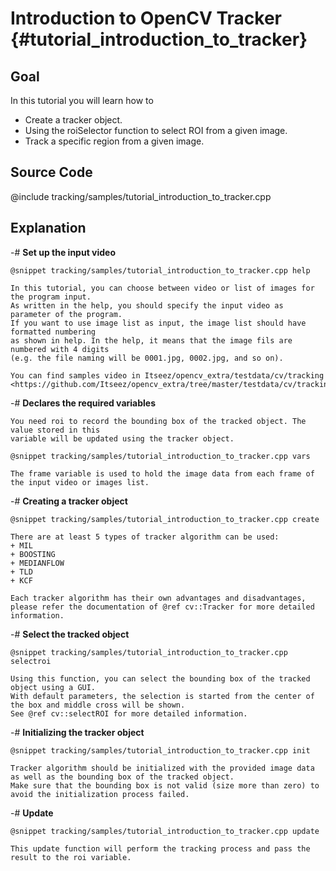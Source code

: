 Introduction to OpenCV Tracker {#tutorial_introduction_to_tracker}
==============================

Goal
----

In this tutorial you will learn how to

-   Create a tracker object.
-   Using the roiSelector function to select ROI from a given image.
-   Track a specific region from a given image.

Source Code
-----------

@include tracking/samples/tutorial_introduction_to_tracker.cpp

Explanation
-----------

-#  **Set up the input video**

    @snippet tracking/samples/tutorial_introduction_to_tracker.cpp help

    In this tutorial, you can choose between video or list of images for the program input.
    As written in the help, you should specify the input video as parameter of the program.
    If you want to use image list as input, the image list should have formatted numbering
    as shown in help. In the help, it means that the image fils are numbered with 4 digits
    (e.g. the file naming will be 0001.jpg, 0002.jpg, and so on).

    You can find samples video in Itseez/opencv_extra/testdata/cv/tracking
    <https://github.com/Itseez/opencv_extra/tree/master/testdata/cv/tracking>

-#  **Declares the required variables**

    You need roi to record the bounding box of the tracked object. The value stored in this
    variable will be updated using the tracker object.

    @snippet tracking/samples/tutorial_introduction_to_tracker.cpp vars

    The frame variable is used to hold the image data from each frame of the input video or images list.

-#  **Creating a tracker object**

    @snippet tracking/samples/tutorial_introduction_to_tracker.cpp create

    There are at least 5 types of tracker algorithm can be used:
    + MIL
    + BOOSTING
    + MEDIANFLOW
    + TLD
    + KCF

    Each tracker algorithm has their own advantages and disadvantages, please refer the documentation of @ref cv::Tracker for more detailed information.

-#  **Select the tracked object**

    @snippet tracking/samples/tutorial_introduction_to_tracker.cpp selectroi

    Using this function, you can select the bounding box of the tracked object using a GUI.
    With default parameters, the selection is started from the center of the box and middle cross will be shown.
    See @ref cv::selectROI for more detailed information.

-#  **Initializing the tracker object**

    @snippet tracking/samples/tutorial_introduction_to_tracker.cpp init

    Tracker algorithm should be initialized with the provided image data as well as the bounding box of the tracked object.
    Make sure that the bounding box is not valid (size more than zero) to avoid the initialization process failed.

-#  **Update**

    @snippet tracking/samples/tutorial_introduction_to_tracker.cpp update

    This update function will perform the tracking process and pass the result to the roi variable.
